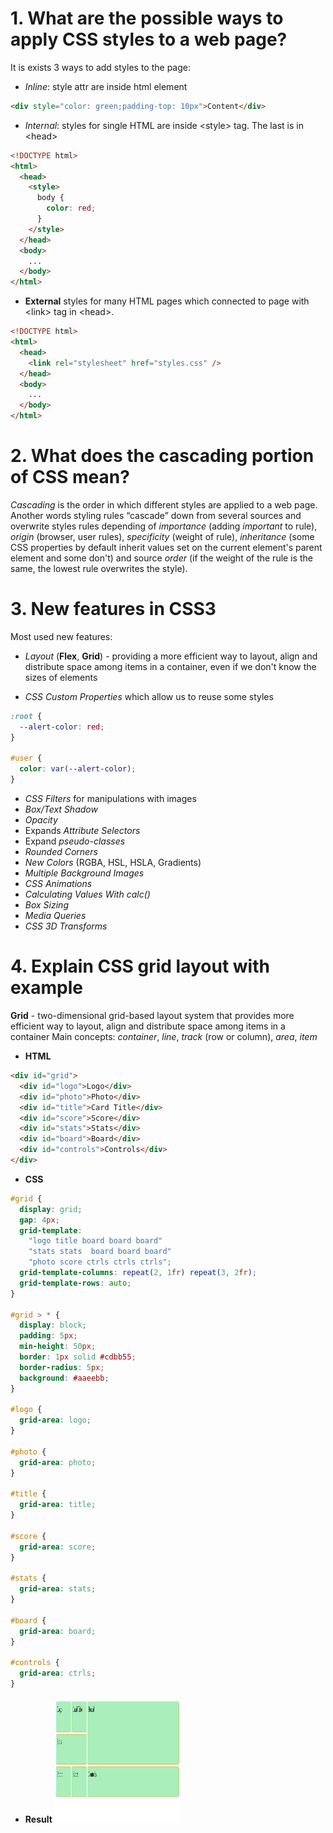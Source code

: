 # 1. What are the possible ways to apply CSS styles to a web page?

It is exists 3 ways to add styles to the page:

- _Inline_: style attr are inside html element

```html
<div style="color: green;padding-top: 10px">Content</div>
```

- _Internal_: styles for single HTML are inside \<style\> tag. The last is in \<head\>

```html
<!DOCTYPE html>
<html>
  <head>
    <style>
      body {
        color: red;
      }
    </style>
  </head>
  <body>
    ...
  </body>
</html>
```

- **External** styles for many HTML pages which connected to page with \<link\> tag in \<head\>.

```html
<!DOCTYPE html>
<html>
  <head>
    <link rel="stylesheet" href="styles.css" />
  </head>
  <body>
    ...
  </body>
</html>
```

# 2. What does the cascading portion of CSS mean?

_Cascading_ is the order in which different styles are applied to a web page. Another words styling rules “cascade” down from several sources and overwrite styles rules depending of _importance_ (adding _important_ to rule), _origin_ (browser, user rules), _specificity_ (weight of rule), _inheritance_ (some CSS properties by default inherit values set on the current element's parent element and some don't) and source _order_ (if the weight of the rule is the same, the lowest rule overwrites the style).

# 3. New features in CSS3

Most used new features:

- _Layout_ (**Flex**, **Grid**) - providing a more efficient way to layout, align and distribute space among items in a container, even if we don't know the sizes of elements

- _CSS Custom Properties_ which allow us to reuse some styles

```css
:root {
  --alert-color: red;
}

#user {
  color: var(--alert-color);
}
```

- _CSS Filters_ for manipulations with images
- _Box/Text Shadow_
- _Opacity_
- Expands _Attribute Selectors_
- Expand _pseudo-classes_
- _Rounded Corners_
- _New Colors_ (RGBA, HSL, HSLA, Gradients)
- _Multiple Background Images_
- _CSS Animations_
- _Calculating Values With calc()_
- _Box Sizing_
- _Media Queries_
- _CSS 3D Transforms_

# 4. Explain CSS grid layout with example

**Grid** - two-dimensional grid-based layout system that provides more efficient way to layout, align and distribute space among items in a container
Main concepts: _container_, _line_, _track_ (row or column), _area_, _item_

- **HTML**

```html
<div id="grid">
  <div id="logo">Logo</div>
  <div id="photo">Photo</div>
  <div id="title">Card Title</div>
  <div id="score">Score</div>
  <div id="stats">Stats</div>
  <div id="board">Board</div>
  <div id="controls">Controls</div>
</div>
```

- **CSS**

```css
#grid {
  display: grid;
  gap: 4px;
  grid-template:
    "logo title board board board"
    "stats stats  board board board"
    "photo score ctrls ctrls ctrls";
  grid-template-columns: repeat(2, 1fr) repeat(3, 2fr);
  grid-template-rows: auto;
}

#grid > * {
  display: block;
  padding: 5px;
  min-height: 50px;
  border: 1px solid #cdbb55;
  border-radius: 5px;
  background: #aaeebb;
}

#logo {
  grid-area: logo;
}

#photo {
  grid-area: photo;
}

#title {
  grid-area: title;
}

#score {
  grid-area: score;
}

#stats {
  grid-area: stats;
}

#board {
  grid-area: board;
}

#controls {
  grid-area: ctrls;
}
```

- **Result**
  <img src="/assets/images/grid.png" width="200" height="200">
